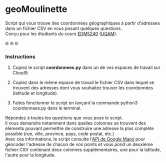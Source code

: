 # geoMoulinette
Script qui vous trouve des coordonnées géographiques à partir d'adresses dans un fichier CSV en vous posant quelques questions.<br>
Conçu pour les étudiants du cours [EDM5240](https://jhroy.gitbooks.io/edm5240-h2017/content/) ([UQAM](https://edm.uqam.ca/)).

:globe_with_meridians: :globe_with_meridians: :globe_with_meridians:

### Instructions

1. Copiez le script **coordonnees.py** dans un de vos espaces de travail sur Cloud9.

2. Copiez dans le même espace de travail le fichier CSV dans lequel se trouvent des adresses dont vous souhaitez trouver les coordonnées (latitude et longitude).

3. Faites fonctionner le script en lançant la commande python3 coordonnees.py dans le terminal.

Répondez à toutes les questions que vous pose le script.<br>
Il vous demandra notamment dans quelles colonnes se trouvent des éléments pouvant permettre de construire une adresse la plus complète possible (rue, ville, province, pays, code postal, etc.)<br>
Avec ces informations, le script consulte l'[API de Google Maps](https://maps.googleapis.com/maps/api/geocode/json?address=1391,%20rue%20Bellevue%20Nord,%20Saint-F%C3%A9licien,%20QC) pour géocoder l'adresse de chacun de vos points et vous pond un deuxième fichier CSV contenant deux colonnes supplémentaires, une pour la latitude, l'autre pour la longitude.
